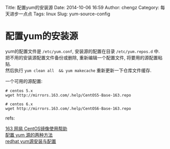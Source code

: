 Title: 配置yum的安装源
Date: 2014-10-06 16:59
Author: chengz
Category: 每天进步一点点
Tags: linux
Slug: yum-source-config

配置yum的安装源
===============

yum的配置文件是 `/etc/yum.conf`, 安装源的配置在目录 `/etc/yum.repos.d`
中.  
把不用的安装源配置文件备份或删除, 重新编辑一个配置文件,
将要用的源配置粘贴.  
然后执行 `yum clean all  && yum makecache` 重新更新一下仓库文件缓存.

一个可用的源配置:

    # centos 5.x
    wget http://mirrors.163.com/.help/CentOS5-Base-163.repo

    # centos 6.x
    wget http://mirrors.163.com/.help/CentOS6-Base-163.repo

refs:

[163 网易 CentOS镜像使用帮助](http://mirrors.163.com/.help/centos.html)  
[配置 yum
源的两种方法](http://www.cnblogs.com/shuaixf/archive/2011/11/30/2268496.html)  
[redhat
yum源安装与配置](http://blog.chinaunix.net/uid-20729583-id-2972852.html)
